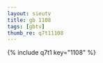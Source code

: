 ```yaml
--- 
layout: sieutv
title: gb 1108
tags: [gbtv]
thumb_re: q7t11108
---
```

{% include q7t1 key="1108" %} 
